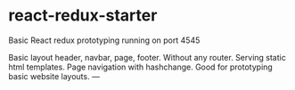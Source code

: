 # react-redux-starter
Basic React redux prototyping
running on port 4545

Basic layout header, navbar, page, footer. Without any router. Serving static html templates. Page navigation with hashchange. Good for prototyping basic website layouts. —
